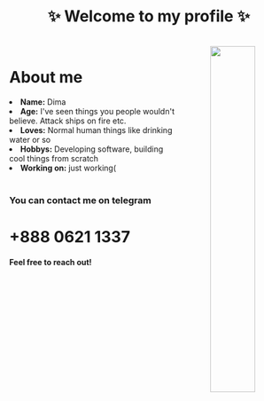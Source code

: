 <h1 align="center" font-size="24px">
  ✨ <b>Welcome to my profile</b> ✨
</h1>
<br>
<div align="center">
  <img src="https://media.tenor.com/fTTVgygGDh8AAAAC/kitty-cat-sandwich.gif" align="right" width="40%">
</div>
  <h1 align="left" font-size="24px">
   <b>About me</b> 
</h1>
  <li>
 <b>Name:</b> Dima</li>
<li>
<b>Age:</b> I've seen things you people wouldn't believe. Attack ships on fire etc.
</li>
<li>
<b>Loves:</b> Normal human things like drinking water or so
</li>
<li>
<b>Hobbys:</b> Developing software, building cool things from scratch
</li>
<li>
  <b>Working on:</b> just working(
</li>

<br>
<div align="left">
  <h3>You can contact me on telegram</h3>
  <h1>+888 0621 1337</h1>
  </a>
  
  <h4>Feel free to reach out!</h4>
  </div>
<!--
**waverew/waverew** is a ✨ _special_ ✨ repository because its `README.md` (this file) appears on your GitHub profile.

Here are some ideas to get you started:

- 🔭 I’m currently working on ...
- 🌱 I’m currently learning ...
- 👯 I’m looking to collaborate on ...
- 🤔 I’m looking for help with ...
- 💬 Ask me about ...
- 📫 How to reach me: ...
- 😄 Pronouns: ...
- ⚡ Fun fact: ...
-->
